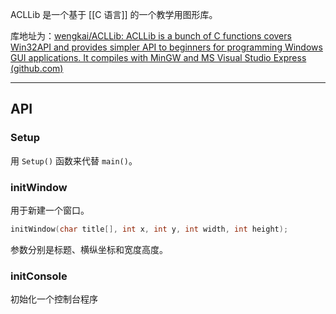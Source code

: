 ACLLib 是一个基于 [[C 语言]] 的一个教学用图形库。

库地址为：[wengkai/ACLLib: ACLLib is a bunch of C functions covers Win32API and provides simpler API to beginners for programming Windows GUI applications. It compiles with MinGW and MS Visual Studio Express (github.com)](https://github.com/wengkai/ACLLib)

--------------------------------------

## API

### Setup

用 `Setup()` 函数来代替 `main()`。

### initWindow

用于新建一个窗口。

```c
initWindow(char title[], int x, int y, int width, int height);
```

参数分别是标题、横纵坐标和宽度高度。

### initConsole

初始化一个控制台程序